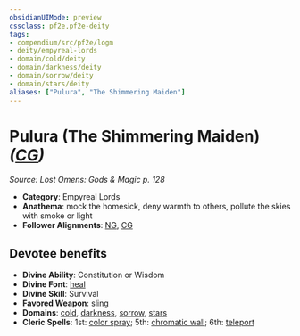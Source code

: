 ```yaml
---
obsidianUIMode: preview
cssclass: pf2e,pf2e-deity
tags:
- compendium/src/pf2e/logm
- deity/empyreal-lords
- domain/cold/deity
- domain/darkness/deity
- domain/sorrow/deity
- domain/stars/deity
aliases: ["Pulura", "The Shimmering Maiden"]
---
```

# Pulura (The Shimmering Maiden) *([CG](../../../rules/traits/chaotic-good-b1.md))*  
*Source: Lost Omens: Gods & Magic p. 128*  

- **Category**: Empyreal Lords
- **Anathema**: mock the homesick, deny warmth to others, pollute the skies with smoke or light
- **Follower Alignments**: [NG](../../../rules/traits/neutral-good-b1.md), [CG](../../../rules/traits/chaotic-good-b1.md)

## Devotee benefits

- **Divine Ability**: Constitution or Wisdom
- **Divine Font**: [heal](../../spells/heal.md)
- **Divine Skill**: Survival
- **Favored Weapon**: [sling](../../equipment/items/sling.md)
- **Domains**: [cold](../domains.md#Cold), [darkness](../domains.md#Darkness), [sorrow](../domains.md#Sorrow), [stars](../domains.md#Stars)
- **Cleric Spells**: 1st: [color spray](../../spells/color-spray.md); 5th: [chromatic wall](../../spells/chromatic-wall.md); 6th: [teleport](../../spells/teleport.md)